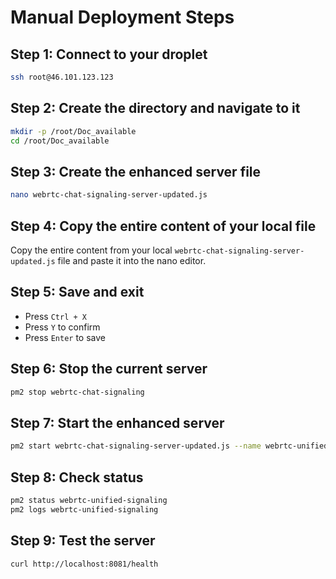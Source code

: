 # Manual Deployment Steps

## Step 1: Connect to your droplet
```bash
ssh root@46.101.123.123
```

## Step 2: Create the directory and navigate to it
```bash
mkdir -p /root/Doc_available
cd /root/Doc_available
```

## Step 3: Create the enhanced server file
```bash
nano webrtc-chat-signaling-server-updated.js
```

## Step 4: Copy the entire content of your local file
Copy the entire content from your local `webrtc-chat-signaling-server-updated.js` file and paste it into the nano editor.

## Step 5: Save and exit
- Press `Ctrl + X`
- Press `Y` to confirm
- Press `Enter` to save

## Step 6: Stop the current server
```bash
pm2 stop webrtc-chat-signaling
```

## Step 7: Start the enhanced server
```bash
pm2 start webrtc-chat-signaling-server-updated.js --name webrtc-unified-signaling
```

## Step 8: Check status
```bash
pm2 status webrtc-unified-signaling
pm2 logs webrtc-unified-signaling
```

## Step 9: Test the server
```bash
curl http://localhost:8081/health
```
